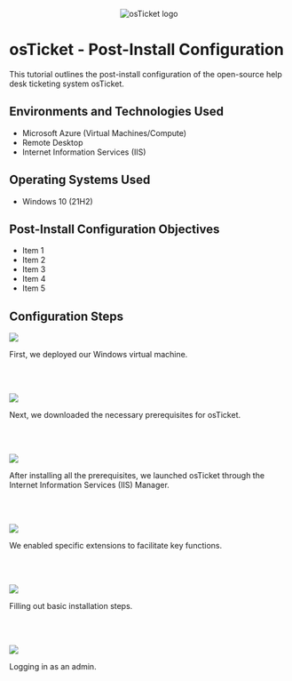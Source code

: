 <p align="center">
<img src="https://i.imgur.com/Clzj7Xs.png" alt="osTicket logo"/>
</p>

<h1>osTicket - Post-Install Configuration</h1>
This tutorial outlines the post-install configuration of the open-source help desk ticketing system osTicket.<br />


<h2>Environments and Technologies Used</h2>

- Microsoft Azure (Virtual Machines/Compute)
- Remote Desktop
- Internet Information Services (IIS)

<h2>Operating Systems Used </h2>

- Windows 10</b> (21H2)

<h2>Post-Install Configuration Objectives</h2>

- Item 1
- Item 2
- Item 3
- Item 4
- Item 5

<h2>Configuration Steps</h2>

<p>
<img src="https://lh3.googleusercontent.com/keep-bbsk/AFgXFlIIOofOzmpHyBv3K2RtWySRgxHzgV2blSEJC-0wqXL7eMJaZZYaYGBzLNQcJa0J7XM086_TeyfDi2iZNOSIssHtpA-Wq1BhPUAK8lzLy7SVxhp6kZBhyg=s512"/>
</p>
<p>
First, we deployed our Windows virtual machine.
</p>
<br />
<br />

<p>
<img src="https://lh3.googleusercontent.com/keep-bbsk/AFgXFlJMrqU1s86RFIDYhyZyXhvgbtEWw1uEC_xQp43JVTUXvGbOFK1GwkQXagN9p--klZNDZLbJ0b1rrE3wdLCM_7USu0JKEfhdEOzsfKdb_YUvFJYNB7XZsw=s512"/>
</p>
<p> Next, we downloaded the necessary prerequisites for osTicket.
</p>
<br />
<br />

<p>
<img src="https://lh3.googleusercontent.com/keep-bbsk/AFgXFlI7rJXQP4lc6gCzY1xLX6ZNdhOZvM23Lbc5ak8pUEN6DYqdhUgjMKWCOX-cfOIFll8T9Nmq8RSO3OGN3bcZIV3gXsxKRO6wcmEK1AJ8t_yjEuoTC7zscQ=s512"/>
</p>
<p>
After installing all the prerequisites, we launched osTicket through the Internet Information Services (IIS) Manager.
</p>
<br />
<br />

<p>
<img src="https://lh3.googleusercontent.com/keep-bbsk/AFgXFlJ6KwHm1c21SnLXZwsWqRiwLrDnghN3Gd6Z5iBxUOSb6Wa8GIt2MQVMZAMjdLX-r1NPz3k0_buSYorNI4M-0YmKoxcCExgsYt5kp730tMzZk1HtYWEuoQ=s512"/>
</p>
<p>
We enabled specific extensions to facilitate key functions.
</p>
<br />
<br/>

<p>
<img src="https://lh3.googleusercontent.com/keep-bbsk/AFgXFlLPOZNXKCPqk5A1cjyD-fOqiRRrxONjkHQrLDA1M0gBFE8nXLFXELwIDW4n3ulm7zbq-xeN6_qoCuHrtNYyx-XerDHZwk5zS6KMQeqkp5n4DS35PNhjZQ=s512"/>
</p>
<p>
Filling out basic installation steps.
</p>
<br />
<br />

<p>
<img src="https://lh3.googleusercontent.com/keep-bbsk/AFgXFlJtCvSZkeMzpzEMuoDGPEogdmOIzdMmjdTwEe0Efj1dIs5tk587bQ4mJpiKWk9IWcdt3-TkTFJktWq8vwX9kmEhVkJb9Pq4E54F8dcTj3u7IVZHsoaPow=s512"/>
</p>
<p>
Logging in as an admin.
</p>
<br />
